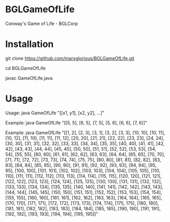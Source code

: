 # BGLGameOfLife
Conway's Game of Life - BGLCorp

Installation
============

git clone https://github.com/marsglorious/BGLGameOfLife.git

cd BGLGameOfLife

javac GameOfLife.java

Usage
=====

Usage: java GameOfLife "[[x1, y1], [x2, y2], ...]"

Example: java GameOfLife "[[5, 5], [6, 5], [7, 5], [5, 6], [6, 6], [7, 6]]"

Example: java GameOfLife "[[1, 2], [2, 3], [3, 1], [3, 2], [3, 3], [10, 10], [10, 11], [10, 12], [11, 10], [11, 11], [11, 12], [20, 20], [21, 21], [22, 22], [23, 23], [24, 24], [30, 30], [31, 31], [32, 32], [33, 33], [34, 34], [35, 35], [40, 40], [41, 41], [42, 42], [43, 43], [44, 44], [45, 45], [50, 50], [51, 51], [52, 52], [53, 53], [54, 54], [55, 55], [60, 60], [61, 61], [62, 62], [63, 63], [64, 64], [65, 65], [70, 70], [71, 71], [72, 72], [73, 73], [74, 74], [75, 75], [80, 80], [81, 81], [82, 82], [83, 83], [84, 84], [85, 85], [90, 90], [91, 91], [92, 92], [93, 93], [94, 94], [95, 95], [100, 100], [101, 101], [102, 102], [103, 103], [104, 104], [105, 105], [110, 110], [111, 111], [112, 112], [113, 113], [114, 114], [115, 115], [120, 120], [121, 121], [122, 122], [123, 123], [124, 124], [125, 125], [130, 130], [131, 131], [132, 132], [133, 133], [134, 134], [135, 135], [140, 140], [141, 141], [142, 142], [143, 143], [144, 144], [145, 145], [150, 150], [151, 151], [152, 152], [153, 153], [154, 154], [155, 155], [160, 160], [161, 161], [162, 162], [163, 163], [164, 164], [165, 165], [170, 170], [171, 171], [172, 172], [173, 173], [174, 174], [175, 175], [180, 180], [181, 181], [182, 182], [183, 183], [184, 184], [185, 185], [190, 190], [191, 191], [192, 192], [193, 193], [194, 194], [195, 195]]"

